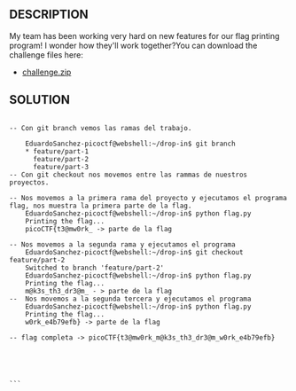 
## DESCRIPTION

My team has been working very hard on new features for our flag printing program! I wonder how they'll work together?You can download the challenge files here:

- [challenge.zip](https://artifacts.picoctf.net/c_titan/69/challenge.zip)

## SOLUTION


````

-- Con git branch vemos las ramas del trabajo. 

	EduardoSanchez-picoctf@webshell:~/drop-in$ git branch 
	* feature/part-1
	  feature/part-2
	  feature/part-3
-- Con git checkout nos movemos entre las rammas de nuestros proyectos.

-- Nos movemos a la primera rama del proyecto y ejecutamos el programa flag, nos muestra la primera parte de la flag. 
	EduardoSanchez-picoctf@webshell:~/drop-in$ python flag.py 
	Printing the flag...
	picoCTF{t3@mw0rk_ -> parte de la flag

-- Nos movemos a la segunda rama y ejecutamos el programa
	EduardoSanchez-picoctf@webshell:~/drop-in$ git checkout feature/part-2
	Switched to branch 'feature/part-2'
	EduardoSanchez-picoctf@webshell:~/drop-in$ python flag.py 
	Printing the flag...
	m@k3s_th3_dr3@m_ - > parte de la flag
--  Nos movemos a la segunda tercera y ejecutamos el programa
	EduardoSanchez-picoctf@webshell:~/drop-in$ python flag.py 
	Printing the flag...
	w0rk_e4b79efb} -> parte de la flag

-- flag completa -> picoCTF{t3@mw0rk_m@k3s_th3_dr3@m_w0rk_e4b79efb}
	




```


